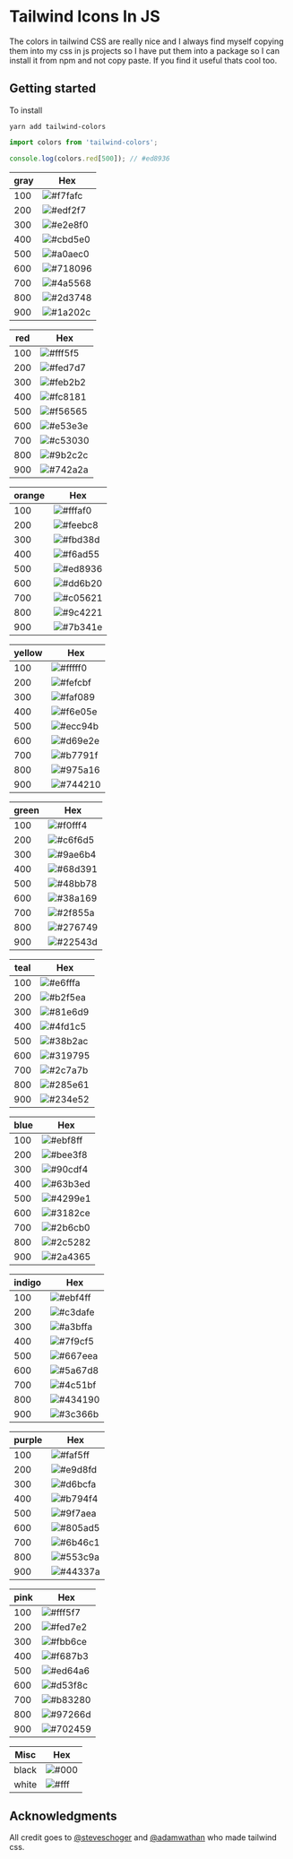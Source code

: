 # Tailwind Icons In JS

The colors in tailwind CSS are really nice and I always find myself copying them into my css in js projects so I have put them into a package so I can install it from npm and not copy paste. If you find it useful thats cool too.

## Getting started

To install

```
yarn add tailwind-colors
```


```js
import colors from 'tailwind-colors';

console.log(colors.red[500]); // #ed8936

```


  
| gray  | Hex  |
  |---|---|
  |  100 |  ![#f7fafc](https://placehold.it/15/f7fafc/000000?text=+) |
  |  200 |  ![#edf2f7](https://placehold.it/15/edf2f7/000000?text=+) |
  |  300 |  ![#e2e8f0](https://placehold.it/15/e2e8f0/000000?text=+) |
  |  400 |  ![#cbd5e0](https://placehold.it/15/cbd5e0/000000?text=+) |
  |  500 |  ![#a0aec0](https://placehold.it/15/a0aec0/000000?text=+) |
  |  600 |  ![#718096](https://placehold.it/15/718096/000000?text=+) |
  |  700 |  ![#4a5568](https://placehold.it/15/4a5568/000000?text=+) |
  |  800 |  ![#2d3748](https://placehold.it/15/2d3748/000000?text=+) |
  |  900 |  ![#1a202c](https://placehold.it/15/1a202c/000000?text=+) |
  


| red  | Hex  |
  |---|---|
  |  100 |  ![#fff5f5](https://placehold.it/15/fff5f5/000000?text=+) |
  |  200 |  ![#fed7d7](https://placehold.it/15/fed7d7/000000?text=+) |
  |  300 |  ![#feb2b2](https://placehold.it/15/feb2b2/000000?text=+) |
  |  400 |  ![#fc8181](https://placehold.it/15/fc8181/000000?text=+) |
  |  500 |  ![#f56565](https://placehold.it/15/f56565/000000?text=+) |
  |  600 |  ![#e53e3e](https://placehold.it/15/e53e3e/000000?text=+) |
  |  700 |  ![#c53030](https://placehold.it/15/c53030/000000?text=+) |
  |  800 |  ![#9b2c2c](https://placehold.it/15/9b2c2c/000000?text=+) |
  |  900 |  ![#742a2a](https://placehold.it/15/742a2a/000000?text=+) |
  


| orange  | Hex  |
  |---|---|
  |  100 |  ![#fffaf0](https://placehold.it/15/fffaf0/000000?text=+) |
  |  200 |  ![#feebc8](https://placehold.it/15/feebc8/000000?text=+) |
  |  300 |  ![#fbd38d](https://placehold.it/15/fbd38d/000000?text=+) |
  |  400 |  ![#f6ad55](https://placehold.it/15/f6ad55/000000?text=+) |
  |  500 |  ![#ed8936](https://placehold.it/15/ed8936/000000?text=+) |
  |  600 |  ![#dd6b20](https://placehold.it/15/dd6b20/000000?text=+) |
  |  700 |  ![#c05621](https://placehold.it/15/c05621/000000?text=+) |
  |  800 |  ![#9c4221](https://placehold.it/15/9c4221/000000?text=+) |
  |  900 |  ![#7b341e](https://placehold.it/15/7b341e/000000?text=+) |
  


| yellow  | Hex  |
  |---|---|
  |  100 |  ![#fffff0](https://placehold.it/15/fffff0/000000?text=+) |
  |  200 |  ![#fefcbf](https://placehold.it/15/fefcbf/000000?text=+) |
  |  300 |  ![#faf089](https://placehold.it/15/faf089/000000?text=+) |
  |  400 |  ![#f6e05e](https://placehold.it/15/f6e05e/000000?text=+) |
  |  500 |  ![#ecc94b](https://placehold.it/15/ecc94b/000000?text=+) |
  |  600 |  ![#d69e2e](https://placehold.it/15/d69e2e/000000?text=+) |
  |  700 |  ![#b7791f](https://placehold.it/15/b7791f/000000?text=+) |
  |  800 |  ![#975a16](https://placehold.it/15/975a16/000000?text=+) |
  |  900 |  ![#744210](https://placehold.it/15/744210/000000?text=+) |
  


| green  | Hex  |
  |---|---|
  |  100 |  ![#f0fff4](https://placehold.it/15/f0fff4/000000?text=+) |
  |  200 |  ![#c6f6d5](https://placehold.it/15/c6f6d5/000000?text=+) |
  |  300 |  ![#9ae6b4](https://placehold.it/15/9ae6b4/000000?text=+) |
  |  400 |  ![#68d391](https://placehold.it/15/68d391/000000?text=+) |
  |  500 |  ![#48bb78](https://placehold.it/15/48bb78/000000?text=+) |
  |  600 |  ![#38a169](https://placehold.it/15/38a169/000000?text=+) |
  |  700 |  ![#2f855a](https://placehold.it/15/2f855a/000000?text=+) |
  |  800 |  ![#276749](https://placehold.it/15/276749/000000?text=+) |
  |  900 |  ![#22543d](https://placehold.it/15/22543d/000000?text=+) |
  


| teal  | Hex  |
  |---|---|
  |  100 |  ![#e6fffa](https://placehold.it/15/e6fffa/000000?text=+) |
  |  200 |  ![#b2f5ea](https://placehold.it/15/b2f5ea/000000?text=+) |
  |  300 |  ![#81e6d9](https://placehold.it/15/81e6d9/000000?text=+) |
  |  400 |  ![#4fd1c5](https://placehold.it/15/4fd1c5/000000?text=+) |
  |  500 |  ![#38b2ac](https://placehold.it/15/38b2ac/000000?text=+) |
  |  600 |  ![#319795](https://placehold.it/15/319795/000000?text=+) |
  |  700 |  ![#2c7a7b](https://placehold.it/15/2c7a7b/000000?text=+) |
  |  800 |  ![#285e61](https://placehold.it/15/285e61/000000?text=+) |
  |  900 |  ![#234e52](https://placehold.it/15/234e52/000000?text=+) |
  


| blue  | Hex  |
  |---|---|
  |  100 |  ![#ebf8ff](https://placehold.it/15/ebf8ff/000000?text=+) |
  |  200 |  ![#bee3f8](https://placehold.it/15/bee3f8/000000?text=+) |
  |  300 |  ![#90cdf4](https://placehold.it/15/90cdf4/000000?text=+) |
  |  400 |  ![#63b3ed](https://placehold.it/15/63b3ed/000000?text=+) |
  |  500 |  ![#4299e1](https://placehold.it/15/4299e1/000000?text=+) |
  |  600 |  ![#3182ce](https://placehold.it/15/3182ce/000000?text=+) |
  |  700 |  ![#2b6cb0](https://placehold.it/15/2b6cb0/000000?text=+) |
  |  800 |  ![#2c5282](https://placehold.it/15/2c5282/000000?text=+) |
  |  900 |  ![#2a4365](https://placehold.it/15/2a4365/000000?text=+) |
  


| indigo  | Hex  |
  |---|---|
  |  100 |  ![#ebf4ff](https://placehold.it/15/ebf4ff/000000?text=+) |
  |  200 |  ![#c3dafe](https://placehold.it/15/c3dafe/000000?text=+) |
  |  300 |  ![#a3bffa](https://placehold.it/15/a3bffa/000000?text=+) |
  |  400 |  ![#7f9cf5](https://placehold.it/15/7f9cf5/000000?text=+) |
  |  500 |  ![#667eea](https://placehold.it/15/667eea/000000?text=+) |
  |  600 |  ![#5a67d8](https://placehold.it/15/5a67d8/000000?text=+) |
  |  700 |  ![#4c51bf](https://placehold.it/15/4c51bf/000000?text=+) |
  |  800 |  ![#434190](https://placehold.it/15/434190/000000?text=+) |
  |  900 |  ![#3c366b](https://placehold.it/15/3c366b/000000?text=+) |
  


| purple  | Hex  |
  |---|---|
  |  100 |  ![#faf5ff](https://placehold.it/15/faf5ff/000000?text=+) |
  |  200 |  ![#e9d8fd](https://placehold.it/15/e9d8fd/000000?text=+) |
  |  300 |  ![#d6bcfa](https://placehold.it/15/d6bcfa/000000?text=+) |
  |  400 |  ![#b794f4](https://placehold.it/15/b794f4/000000?text=+) |
  |  500 |  ![#9f7aea](https://placehold.it/15/9f7aea/000000?text=+) |
  |  600 |  ![#805ad5](https://placehold.it/15/805ad5/000000?text=+) |
  |  700 |  ![#6b46c1](https://placehold.it/15/6b46c1/000000?text=+) |
  |  800 |  ![#553c9a](https://placehold.it/15/553c9a/000000?text=+) |
  |  900 |  ![#44337a](https://placehold.it/15/44337a/000000?text=+) |
  


| pink  | Hex  |
  |---|---|
  |  100 |  ![#fff5f7](https://placehold.it/15/fff5f7/000000?text=+) |
  |  200 |  ![#fed7e2](https://placehold.it/15/fed7e2/000000?text=+) |
  |  300 |  ![#fbb6ce](https://placehold.it/15/fbb6ce/000000?text=+) |
  |  400 |  ![#f687b3](https://placehold.it/15/f687b3/000000?text=+) |
  |  500 |  ![#ed64a6](https://placehold.it/15/ed64a6/000000?text=+) |
  |  600 |  ![#d53f8c](https://placehold.it/15/d53f8c/000000?text=+) |
  |  700 |  ![#b83280](https://placehold.it/15/b83280/000000?text=+) |
  |  800 |  ![#97266d](https://placehold.it/15/97266d/000000?text=+) |
  |  900 |  ![#702459](https://placehold.it/15/702459/000000?text=+) |



| Misc  | Hex  |
  |---|---|
|  black |  ![#000](https://placehold.it/15/000/000000?text=+) |
|  white |  ![#fff](https://placehold.it/15/fff/000000?text=+) |

## Acknowledgments

All credit goes to [@steveschoger](https://twitter.com/steveschoger) and [@adamwathan](https://twitter.com/adamwathan) who made tailwind css.
